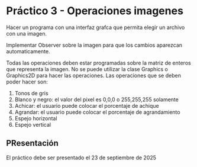 # Práctico 3 - Operaciones imagenes

Hacer un programa con una interfaz
grafca que permita elegir un archivo con 
una imagen.

Implementar Observer sobre la imagen
para que los cambios aparezcan 
automaticamente.

Todas las operaciones deben estar programadas sobre la matriz de enteros
que representa la imagen. No se puede utilizar la clase Graphics o Graphics2D
para hacer las operaciones.
Las operaciones que se deben poder hacer son:

1. Tonos de gris
2. Blanco y negro: el valor del pixel es 0,0,0 o 255,255,255 solamente
3. Achicar: el usuario puede colocar el porcentaje de achique
4. Agrandar: el usuario puede colocar el porcentaje de agrandamiento
5. Espejo horizontal
6. Espejo vertical

## PResentación

El práctico debe ser presentado el 23 de septiembre de 2025
